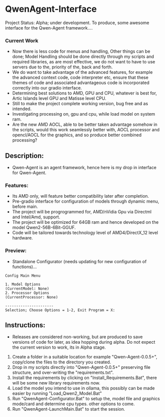 # QwenAgent-Interface
Project Status: Alpha; under development. To produce, some awesome interface for the Qwen-Agent framework....

### Current Work

- Now there is less code for menus and handling, Other things can be done; Model Handling should be done directly through my scripts and required libraries, as are most effective, we do not want to have to use servers due to the, priority of the, back and forth.
- We do want to take advantage of the advanced features, for example the advanced context code, code interpreter etc, ensure that these themes of code and associated advantageous code is incorporated correctly into our gradio interface.
- Determining best solutions to AMD, GPU and CPU, whatever is best for, Artic Islands level GPU and Matisse level CPU.
- Still to make the project complete working version, bug free and as intended.
- Investigating processing on, gpu and cpu, while load model on system ram.
- Are the new AMD AOCL, able to be better taken advantage somehow in the scripts, would this work seamlessly better with, AOCL processor and opencl/AOCL for the graphics, and so produce better combined processing?


## Description:
- Qwen-Agent is an agent framework, hence here is my drop in interface for Qwen-Agent. 

### Features:
- Its AMD only, will feature better compatibility later after completion.
- Pre-gradio interface for configuration of models through dynamic menu, before main.
- The project will be progrogrammed for, AMD/nVidia Gpu via Directml and Intel/Amd, support.
- The project will be optimized for 64GB ram and  hence developed on the model Qwen2-56B-6Bit-GGUF. 
- Code will be tailored towards technology level of AMD4/DirectX_12 level hardware.

### Preview:
- Standalone Configurator (needs updating for new configuration of functions)...
```
Config Main Menu

1. Model Options
(CurrentModel: None)
2. Processor Options
(CurrentProcessor: None)

----------------------
Selection; Choose Options = 1-2, Exit Program = X:
```

## Instructions:
- Releases are considered non-working, but are produced to save versions of code for later, as idea hopping during alpha. Do not expect the current version to work, its in Alpha stage.
1. Create a folder in a suitable location for example "Qwen-Agent-0.0.5+", copy/clone the files to the directory you created.
2. Drop in my scripts directly into "Qwen-Agent-0.0.5+" preserving file structure, and over-writing the "requirements.txt".
3. Install the requirements by clicking on "Install_Requirements.Bat", there will be some new library requirements now.
4. Load the model you intend to use in ollama, this possibly can be made easier by running "Load_Qwen2_Model.Bat"
5. Run "QwenAgent-Configurator.Bat" to setup the, model file and graphics mode/card and determine cpu types. other options to come.
6. Run "QwenAgent-LaunchMain.Bat" to start the session. 


